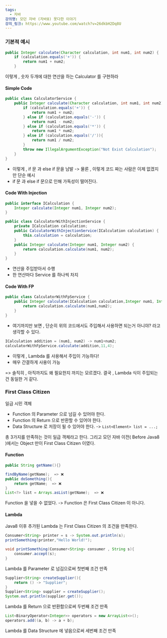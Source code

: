```yaml
---
tags:
  - 자바
강의명: 모던 자바 (자바8) 못다한 이야기
강의_링크: https://www.youtube.com/watch?v=26dkbH2Dq8U
---
```

### 기본적 예시


```java
public Integer calculate(Character calculation, int num1, int num2) {  
    if (calculation.equals('+')) {  
        return num1 + num2;  
    }
```

이렇게 , 숫자 두개에 대한 연산을 하는 Calculator 를 구현하라

#### Simple Code
```java
public class CalculatorService {  
    public Integer calculate(Character calculation, int num1, int num2) {  
        if (calculation.equals('+')) {  
            return num1 + num2;  
        } else if (calculation.equals('-')) {  
            return num1 - num2;  
        } else if (calculation.equals('*')) {  
            return num1 * num2;  
        } else if (calculation.equals('/')){  
            return num1 / num2;  
        }  
        throw new IllegalArgumentException("Not Exist Calculation");  
    }  
}
```

- 이렇게 , if 문 과 else if 문을 남발
	-> 물론 , 이렇게 코드 짜는 사람은 이제 없겠지만 단순 예시
- if 문 과 else if 문으로 인해 가독성이 떨어진다.

#### Code With Injection
```java
public interface ICalculation {  
    Integer calculate(Integer num1, Integer num2);  
}
```

```java
public class CalculatorWithInjectionService {  
    private ICalculation calculation;  
    public CalculatorWithInjectionService(ICalculation calculation) {  
        this.calculation = calculation;  
    }  
    public Integer calculate(Integer num1, Integer num2) {  
        return calculation.calculate(num1, num2);  
    }  
}
```

- 연산을 주입받아서 수행
- 한 연산마다 Service 를 하나씩 차지

#### Code With FP
```java
public class CalculatorWithFpService {  
    public Integer calculate(ICalculation calculation,Integer num1, Integer num2){  
        return calculation.calculate(num1,num2);  
    }  
}
```

- 여기까지만 보면 , 단순히 위의 코드에서도 주입해서 사용하면 되는거 아니야? 라고 생각할 수 있다.
```java
ICalculation addition = (num1, num2) -> num1+num2;  
calculatorWithFpService.calculate(addition,11,4);
```

- 이렇게 , Lambda 를 사용해서 주입이 가능하다!
- 매우 간결하게 사용이 가능

=> 솔직히 , 아직까지도 왜 필요한지 까지는 모르겠다.
결국 , Lambda 식이 주입되는건 동일한 거 같다.


### First Class Citizen

일급 시민 객체

- Function 의 Parameter 으로 넘길 수 있어야 한다.
- Function 의 Return 으로 반환할 수 있어야 한다.
- Data Structure 로 저장이 될 수 있어야 한다.
	-> `List<Element> list = ...;`

총 3가지를 만족하는 것이 일급 객체라고 한다.
그리고 모던 자바 이전( Before Java8 )에서는 Object 만이 First Class Citizen 이였다.

#### Function

```java
public String getName(){}

findByName(getName);  => ❌
public doSomething(){
	return getName;  => ❌
}
List<?> list = Arrays.asList(getName);  => ❌
```

Function 을 넣을 수 없었다.
-> Function 은 First Class Citizen 이 아니다.
#### Lambda

Java8 이후 추가된 Lambda 는 First Class Citizen 의 조건을 만족한다.

```java
Consumer<String> printer = s -> System.out.println(s);
printSomething(printer,"Hello World!");

void printSomething(Consumer<String> consumer , String s){
	consumer.accept(s);
}
```

Lambda 를 Parameter 로 넘김으로써 첫번째 조건 만족

```java
Supplier<String> createSupplier(){
	return () -> "Supplier";
}
Supplier<String> supplier = createSupplier();
System.out.println(supplier.get());
```
Lambda 를 Return 으로 반환함으로써 두번째 조건 만족

```java
List<BinaryOperator<Integer>> operators = new ArrayList<>();
operators.add((a, b) -> a + b);
```

Lambda 를 Data Structure 에 넣음으로써 세번째 조건 만족

